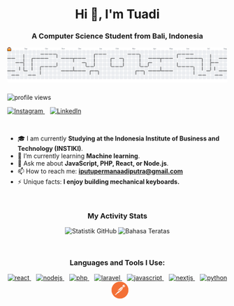 <h1 align="center">Hi 👋, I'm Tuadi</h1>
<h3 align="center">A Computer Science Student from Bali, Indonesia</h3>
<picture>
  <source media="(prefers-color-scheme: dark)" srcset="https://raw.githubusercontent.com/TanganIkan/TanganIkan/output/pacman-contribution-graph-dark.svg">
  <source media="(prefers-color-scheme: light)" srcset="https://raw.githubusercontent.com/TanganIkan/TanganIkan/output/pacman-contribution-graph.svg">
  <img alt="pacman contribution graph" src="https://raw.githubusercontent.com/TanganIkan/TanganIkan/output/pacman-contribution-graph.svg">
</picture>

###
 <p align="left"> 
  <img src="https://komarev.com/ghpvc/?username=TanganIkan&label=Profile%20views&color=blueviolet&style=flat" alt="profile views" /> 
</p>
<p align="left">
  <a href="https://instagram.com/permanaadiiii">
    <img src="https://img.shields.io/badge/Instagram-%23E4405F?style=for-the-badge&logo=instagram&logoColor=white" alt="Instagram"/>
  </a>
  &nbsp;&nbsp;
  <a href="https://www.linkedin.com/in/./">
    <img src="https://img.shields.io/badge/LinkedIn-0077B5?style=for-the-badge&logo=linkedin&logoColor=white" alt="LinkedIn"/>
  </a>
</p>
<br>

- 🎓 I am currently **Studying at the Indonesia Institute of Business and Technology (INSTIKI)**.
- 🌱 I’m currently learning **Machine learning**.
- 💬 Ask me about **JavaScript, PHP, React, or Node.js**.
- 📫 How to reach me: **iputupermanaadiputra@gmail.com**
- ⚡ Unique facts: **I enjoy building mechanical keyboards.**

<br>
<h3 align="center">My Activity Stats</h3>
<p align="center">
  <img src="https://github-readme-stats.vercel.app/api?username=TanganIkan&show_icons=true&theme=tokyonight" alt="Statistik GitHub" />
  <img src="https://github-readme-stats.vercel.app/api/top-langs/?username=TanganIkan&layout=compact&theme=tokyonight" alt="Bahasa Teratas" />
</p>

<br>
 <h3 align="center">Languages and Tools I Use:</h3>
 <p align="center">
   <a href="https://reactjs.org/" target="_blank" rel="noreferrer">
     <img src="https://cdn.jsdelivr.net/gh/devicons/devicon/icons/react/react-original-wordmark.svg" alt="react" width="40" height="40"/>
   </a>&nbsp;&nbsp;
   <a href="https://nodejs.org" target="_blank" rel="noreferrer">
     <img src="https://cdn.jsdelivr.net/gh/devicons/devicon/icons/nodejs/nodejs-original-wordmark.svg" alt="nodejs" width="40" height="40"/>
   </a>&nbsp;&nbsp;
   <a href="https://www.php.net" target="_blank" rel="noreferrer">
     <img src="https://cdn.jsdelivr.net/gh/devicons/devicon/icons/php/php-original.svg" alt="php" width="40" height="40"/>
   </a>&nbsp;&nbsp;
   <a href="https://laravel.com/" target="_blank" rel="noreferrer">
     <img src="https://cdn.jsdelivr.net/gh/devicons/devicon/icons/laravel/laravel-plain-wordmark.svg" alt="laravel" width="40" height="40"/>
   </a>&nbsp;&nbsp;
   <a href="https://developer.mozilla.org/en-US/docs/Web/JavaScript" target="_blank" rel="noreferrer">
     <img src="https://cdn.jsdelivr.net/gh/devicons/devicon/icons/javascript/javascript-original.svg" alt="javascript" width="40" height="40"/>
   </a>&nbsp;&nbsp;
   <a href="https://nextjs.org/" target="_blank" rel="noreferrer">
     <img src="https://cdn.jsdelivr.net/gh/devicons/devicon/icons/nextjs/nextjs-original-wordmark.svg" alt="nextjs" width="40" height="40"/>
   </a>&nbsp;&nbsp;
   <a href="https://www.python.org" target="_blank" rel="noreferrer">
     <img src="https://cdn.jsdelivr.net/gh/devicons/devicon/icons/python/python-original.svg" alt="python" width="40" height="40"/>
   </a>&nbsp;&nbsp;
   <a href="https://www.postman.com" target="_blank" rel="noreferrer">
     <img src="https://raw.githubusercontent.com/devicons/devicon/master/icons/postman/postman-original.svg" alt="postman" width="40" height="40"/>
   </a>
 </p>


